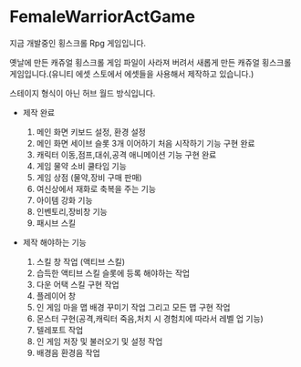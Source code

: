 # FemaleWarriorActGame

지금 개발중인 횡스크롤 Rpg 게임입니다.


옛날에 만든 캐쥬얼 횡스크롤 게임 파일이 사라져 버려서 새롭게 만든 캐쥬얼 횡스크롤 게임입니다.(유니티 에셋 스토에서 에셋들을 사용해서 제작하고 있습니다.)

스테이지 형식이 아닌 허브 월드 방식입니다.

- 제작 완료
  1. 메인 화면 키보드 설정, 환경 설정
  2. 메인 화면 세이브 슬롯 3개 이어하기 처음 시작하기 기능 구현 완료
  3. 캐릭터 이동,점프,대쉬,공격 애니메이션 기능 구현 완료
  4. 게임 물약 소비 쿨타임 기능
  5. 게임 상점 (물약,장비 구매 판매)
  6. 여신상에서 재화로 축복을 주는 기능
  7. 아이템 강화 기능
  8. 인벤토리,장비창 기능
  9. 패시브 스킬
 
- 제작 해야하는 기능
  1. 스킬 창 작업 (액티브 스킬)
  2. 습득한 액티브 스킬 슬롯에 등록 해야하는 작업
  3. 다운 어택 스킬 구현 작업
  4. 플레이어 창
  5. 인 게임 마을 맵 배경 꾸미기 작업 그리고 모든 맵 구현 작업
  6. 몬스터 구현(공격,캐릭터 죽음,처치 시 경험치에 따라서 레벨 업 기능)
  7. 텔레포트 작업
  8. 인 게임 저장 및 불러오기 및 설정 작업
  9. 배경음 환경음 작업
